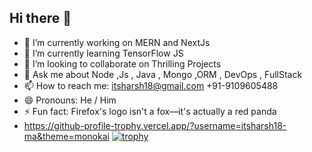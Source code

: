 ## Hi there 👋

- 🔭 I’m currently working on MERN and NextJs 
- 🌱 I’m currently learning TensorFlow JS
- 👯 I’m looking to collaborate on Thrilling Projects 
- 💬 Ask me about Node ,Js , Java , Mongo ,ORM , DevOps , FullStack
- 📫 How to reach me: itsharsh18@gmail.com 
                        +91-9109605488
- 😄 Pronouns: He / Him
- ⚡ Fun fact: Firefox's logo isn't a fox—it's actually a red panda
- https://github-profile-trophy.vercel.app/?username=itsharsh18-ma&theme=monokai
[![trophy](https://github-profile-trophy.vercel.app/?username=itsharsh18)](https://github.com/ryo-ma/github-profile-trophy)
